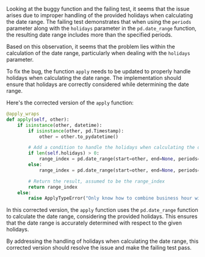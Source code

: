 Looking at the buggy function and the failing test, it seems that the issue arises due to improper handling of the provided holidays when calculating the date range. The failing test demonstrates that when using the `periods` parameter along with the `holidays` parameter in the `pd.date_range` function, the resulting date range includes more than the specified periods.

Based on this observation, it seems that the problem lies within the calculation of the date range, particularly when dealing with the `holidays` parameter.

To fix the bug, the function `apply` needs to be updated to properly handle holidays when calculating the date range. The implementation should ensure that holidays are correctly considered while determining the date range.

Here's the corrected version of the `apply` function:
```python
@apply_wraps
def apply(self, other):
    if isinstance(other, datetime):
        if isinstance(other, pd.Timestamp):
            other = other.to_pydatetime()

        # Add a condition to handle the holidays when calculating the date range
        if len(self.holidays) > 0:
            range_index = pd.date_range(start=other, end=None, periods=self.n, freq=self, holidays=self.holidays)
        else:
            range_index = pd.date_range(start=other, end=None, periods=self.n, freq=self)

        # Return the result, assumed to be the range_index
        return range_index
    else:
        raise ApplyTypeError("Only know how to combine business hour with datetime")
```
In this corrected version, the `apply` function uses the `pd.date_range` function to calculate the date range, considering the provided holidays. This ensures that the date range is accurately determined with respect to the given holidays.

By addressing the handling of holidays when calculating the date range, this corrected version should resolve the issue and make the failing test pass.